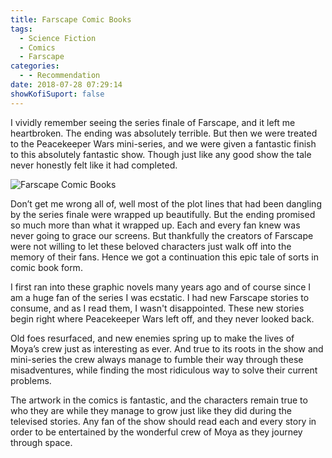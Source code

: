 ```yaml
---
title: Farscape Comic Books
tags:
  - Science Fiction
  - Comics
  - Farscape
categories:
  - - Recommendation
date: 2018-07-28 07:29:14
showKofiSuport: false
---
```


I vividly remember seeing the series finale of Farscape, and it left me heartbroken.  The ending was absolutely terrible.  But then we were treated to the Peacekeeper Wars mini-series, and we were given a fantastic finish to this absolutely fantastic show.  Though just like any good show the tale never honestly felt like it had completed.<!-- more -->

<div class="embedded-image-right">

![Farscape Comic Books](./farscape-comic-books.jpeg)

</div>

Don’t get me wrong all of, well most of the plot lines that had been dangling by the series finale were wrapped up beautifully.  But the ending promised so much more than what it wrapped up.  Each and every fan knew was never going to grace our screens.  But thankfully the creators of Farscape were not willing to let these beloved characters just walk off into the memory of their fans.  Hence we got a continuation this epic tale of sorts in comic book form.

I first ran into these graphic novels many years ago and of course since I am a huge fan of the series I was ecstatic.  I had new Farscape stories to consume, and as I read them, I wasn't disappointed.  These new stories begin right where Peacekeeper Wars left off, and they never looked back.  

Old foes resurfaced, and new enemies spring up to make the lives of Moya’s crew just as interesting as ever.  And true to its roots in the show and mini-series the crew always manage to fumble their way through these misadventures, while finding the most ridiculous way to solve their current problems.

The artwork in the comics is fantastic, and the characters remain true to who they are while they manage to grow just like they did during the televised stories.  Any fan of the show should read each and every story in order to be entertained by the wonderful crew of Moya as they journey through space.